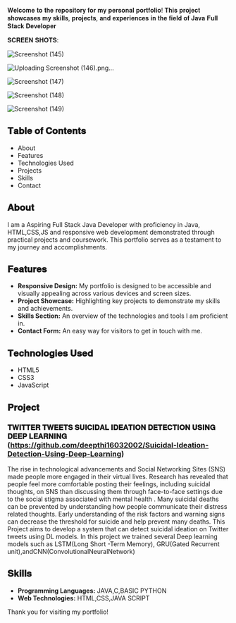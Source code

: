 𝐖𝐞𝐥𝐜𝐨𝐦𝐞 𝐭𝐨 𝐭𝐡𝐞 𝐫𝐞𝐩𝐨𝐬𝐢𝐭𝐨𝐫𝐲 𝐟𝐨𝐫 𝐦𝐲 𝐩𝐞𝐫𝐬𝐨𝐧𝐚𝐥 𝐩𝐨𝐫𝐭𝐟𝐨𝐥𝐢𝐨! 𝐓𝐡𝐢𝐬 𝐩𝐫𝐨𝐣𝐞𝐜𝐭 𝐬𝐡𝐨𝐰𝐜𝐚𝐬𝐞𝐬 𝐦𝐲 𝐬𝐤𝐢𝐥𝐥𝐬, 𝐩𝐫𝐨𝐣𝐞𝐜𝐭𝐬, 𝐚𝐧𝐝 𝐞𝐱𝐩𝐞𝐫𝐢𝐞𝐧𝐜𝐞𝐬 𝐢𝐧 𝐭𝐡𝐞 𝐟𝐢𝐞𝐥𝐝 𝐨𝐟 𝐉𝐚𝐯𝐚 𝐅𝐮𝐥𝐥 𝐒𝐭𝐚𝐜𝐤 𝐃𝐞𝐯𝐞𝐥𝐨𝐩𝐞𝐫

 𝐒𝐂𝐑𝐄𝐄𝐍 𝐒𝐇𝐎𝐓𝐒:





![Screenshot (145)](https://github.com/deepthi16032002/My-Portfolio/assets/134869226/8ea75199-9d02-496d-aafc-7e5317dfed8e)





![Uploading Screenshot (146).png…]()








![Screenshot (147)](https://github.com/deepthi16032002/My-Portfolio/assets/134869226/c855d8df-355d-4d16-b955-8195a51a66da)






![Screenshot (148)](https://github.com/deepthi16032002/My-Portfolio/assets/134869226/869bb455-b02b-45e4-84fa-9f641987a608)



![Screenshot (149)](https://github.com/deepthi16032002/My-Portfolio/assets/134869226/ce6dc9a2-1b45-4de0-bb9e-a3c0039bd70f)


 
## 𝐓𝐚𝐛𝐥𝐞 𝐨𝐟 𝐂𝐨𝐧𝐭𝐞𝐧𝐭𝐬
- About
- Features
- Technologies Used
- Projects
- Skills
- Contact

## 𝐀𝐛𝐨𝐮𝐭
I am a Aspiring Full Stack Java Developer with proficiency in Java, HTML,CSS,JS and
responsive web development demonstrated through practical projects and coursework.
This portfolio serves as a testament to my journey and accomplishments.

## 𝐅𝐞𝐚𝐭𝐮𝐫𝐞𝐬
- **Responsive Design:** My portfolio is designed to be accessible and visually appealing across various devices and screen sizes.
- **Project Showcase:** Highlighting key projects to demonstrate my skills and achievements.
- **Skills Section:** An overview of the technologies and tools I am proficient in.
- **Contact Form:** An easy way for visitors to get in touch with me.

## 𝐓𝐞𝐜𝐡𝐧𝐨𝐥𝐨𝐠𝐢𝐞𝐬 𝐔𝐬𝐞𝐝
- HTML5
- CSS3
- JavaScript

## 𝐏𝐫𝐨𝐣𝐞𝐜𝐭
### 𝐓𝐖𝐈𝐓𝐓𝐄𝐑 𝐓𝐖𝐄𝐄𝐓𝐒 𝐒𝐔𝐈𝐂𝐈𝐃𝐀𝐋 𝐈𝐃𝐄𝐀𝐓𝐈𝐎𝐍 𝐃𝐄𝐓𝐄𝐂𝐓𝐈𝐎𝐍 𝐔𝐒𝐈𝐍𝐆 𝐃𝐄𝐄𝐏 𝐋𝐄𝐀𝐑𝐍𝐈𝐍𝐆 (https://github.com/deepthi16032002/Suicidal-Ideation-Detection-Using-Deep-Learning)
The rise in technological advancements and Social Networking Sites (SNS) made people more engaged in their virtual lives.
Research has revealed that people feel more comfortable posting their feelings, including suicidal thoughts,
on SNS than discussing them through face-to-face settings due to the social stigma associated with mental health .
Many suicidal deaths can be prevented by understanding how people communicate their distress related thoughts. 
Early understanding of the risk factors and warning signs can decrease the threshold for suicide and help prevent many deaths. 
This Project aims to develop a system that can detect suicidal ideation on Twitter tweets using DL models.
In this project we trained several Deep learning models such as LSTM(Long Short -Term Memory), GRU(Gated Recurrent unit),andCNN(ConvolutionalNeuralNetwork)

## 𝐒𝐤𝐢𝐥𝐥𝐬
- **Programming Languages:** JAVA,C,BASIC PYTHON
- **Web Technologies:** HTML,CSS,JAVA SCRIPT

Thank you for visiting my portfolio!
